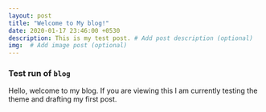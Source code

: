 ```yaml
---
layout: post
title: "Welcome to My blog!"
date: 2020-01-17 23:46:00 +0530
description: This is my test post. # Add post description (optional)
img:  # Add image post (optional)
---
```

### Test run of  ` blog `
Hello, welcome to my blog. If you are viewing this I am currently testing the theme and drafting my first post.
